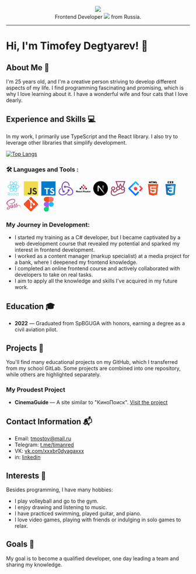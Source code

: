 <div id="header" align="center">
  <img src="https://media.giphy.com/media/M9gbBd9nbDrOTu1Mqx/giphy.gif" width="100"/>
  <div> 
  Frontend Developer <img src="https://media.giphy.com/media/WUlplcMpOCEmTGBtBW/giphy.gif" width="30"> from Russia.
  </div>
</div>

---

# Hi, I'm Timofey Degtyarev! 👋

## About Me 🌟
I'm 25 years old, and I'm a creative person striving to develop different aspects of my life. I find programming fascinating and promising, which is why I love learning about it. I have a wonderful wife and four cats that I love dearly.

## Experience and Skills 💻
In my work, I primarily use TypeScript and the React library. I also try to leverage other libraries that simplify development.

[![Top Langs](https://github-readme-stats.vercel.app/api/top-langs/?username=altVers&layout=donut&theme=vision-friendly-dark&size_weight=0.5&count_weight=0.5)](https://github.com/anuraghazra/github-readme-stats)

### :hammer_and_wrench: Languages and Tools :
<img src="https://github.com/devicons/devicon/blob/master/icons/react/react-original-wordmark.svg" title="React" alt="React" width="40" height="40"/>&nbsp;
<img src="https://github.com/devicons/devicon/blob/master/icons/javascript/javascript-original.svg" title="JS" alt="JS" width="40" height="40"/>&nbsp;
<img src="https://github.com/devicons/devicon/blob/master/icons/typescript/typescript-original.svg" title="TS" alt="TS" width="40" height="40"/>&nbsp;
<img src="https://github.com/devicons/devicon/blob/master/icons/redux/redux-original.svg" title="REDUX" alt="REDUX" width="40" height="40"/>&nbsp;
<img src="https://github.com/devicons/devicon/blob/master/icons/reactrouter/reactrouter-original-wordmark.svg" title="React Router" alt="React Router" width="40" height="40"/>&nbsp;
<img src="https://github.com/devicons/devicon/blob/master/icons/nextjs/nextjs-original.svg" title="NEXT JS" alt="NEXT JS" width="40" height="40"/>&nbsp;
<img src="https://github.com/devicons/devicon/blob/master/icons/jest/jest-plain.svg" title="JEST" alt="JEST" width="40" height="40"/>&nbsp;
<img src="https://github.com/devicons/devicon/blob/master/icons/antdesign/antdesign-original.svg" title="Ant Design" alt="Ant Design" width="40" height="40"/>&nbsp;
<img src="https://github.com/devicons/devicon/blob/master/icons/html5/html5-original-wordmark.svg" title="HTML5" alt="HTML5" width="40" height="40"/>&nbsp;
<img src="https://github.com/devicons/devicon/blob/master/icons/css3/css3-original-wordmark.svg" title="CSS3" alt="CSS3" width="40" height="40"/>&nbsp;
<img src="https://github.com/devicons/devicon/blob/master/icons/sass/sass-original.svg" title="SASS" alt="SASS" width="40" height="40"/>&nbsp;
<img src="https://github.com/devicons/devicon/blob/master/icons/git/git-plain.svg" title="Git" alt="Git" width="40" height="40"/>&nbsp;
<img src="https://github.com/devicons/devicon/blob/master/icons/figma/figma-original.svg" title="Figma" alt="Figma" width="40" height="40"/>&nbsp;


### My Journey in Development:
- I started my training as a C# developer, but I became captivated by a web development course that revealed my potential and sparked my interest in frontend development.
- I worked as a content manager (markup specialist) at a media project for a bank, where I deepened my frontend knowledge.
- I completed an online frontend course and actively collaborated with developers to take on real tasks.
- I aim to apply all the knowledge and skills I've acquired in my future work.

## Education 🎓
- **2022** — Graduated from SpBGUGA with honors, earning a degree as a civil aviation pilot.

## Projects 📂
You'll find many educational projects on my GitHub, which I transferred from my school GitLab. Some projects are combined into one repository, while others are highlighted separately.

### My Proudest Project
- **CinemaGuide** — A site similar to "КиноПоиск". [Visit the project](https://altvers.ru/)

## Contact Information 📬
- Email: [tmostov@mail.ru](mailto:tmostov@mail.ru)  
- Telegram: [t.me/timanred](https://t.me/timanred)  
- VK: [vk.com/xxxbr0dyagaxxx](https://vk.com/xxxbr0dyagaxxx)
- in: [linkedin](https://www.linkedin.com/in/timofey-degtyarev-50752033a/)

## Interests 🎨
Besides programming, I have many hobbies:
- I play volleyball and go to the gym.
- I enjoy drawing and listening to music.
- I have practiced swimming, played guitar, and piano.
- I love video games, playing with friends or indulging in solo games to relax.

## Goals 🎯
My goal is to become a qualified developer, one day leading a team and sharing my knowledge.
